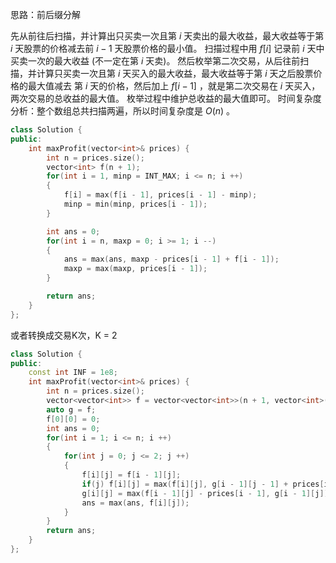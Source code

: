 思路：前后缀分解

先从前往后扫描，并计算出只买卖一次且第 $i$ 天卖出的最大收益，最大收益等于第 $i$ 天股票的价格减去前 $i-1$ 天股票价格的最小值。
扫描过程中用 $f[i]$ 记录前 $i$ 天中买卖一次的最大收益 (不一定在第 $i$ 天卖)。
然后枚举第二次交易，从后往前扫描，并计算只买卖一次且第 $i$ 天买入的最大收益，最大收益等于第 $i$ 天之后股票价格的最大值减去 第 $i$ 天的价格，然后加上 $f[i-1]$ ，就是第二次交易在 $i$ 天买入，两次交易的总收益的最大值。
枚举过程中维护总收益的最大值即可。
时间复杂度分析：整个数组总共扫描两遍，所以时间复杂度是 $O(n)$ 。

```c++
class Solution {
public:
    int maxProfit(vector<int>& prices) {
        int n = prices.size();
        vector<int> f(n + 1);
        for(int i = 1, minp = INT_MAX; i <= n; i ++)
        {
            f[i] = max(f[i - 1], prices[i - 1] - minp);
            minp = min(minp, prices[i - 1]);
        }

        int ans = 0;
        for(int i = n, maxp = 0; i >= 1; i --)
        {
            ans = max(ans, maxp - prices[i - 1] + f[i - 1]);
            maxp = max(maxp, prices[i - 1]);
        }

        return ans;
    }
};
```



或者转换成交易K次，K = 2

```c++
class Solution {
public:
    const int INF = 1e8;
    int maxProfit(vector<int>& prices) {
        int n = prices.size();
        vector<vector<int>> f = vector<vector<int>>(n + 1, vector<int>(3, -INF));
        auto g = f;
        f[0][0] = 0;
        int ans = 0;
        for(int i = 1; i <= n; i ++)
        {
            for(int j = 0; j <= 2; j ++)
            {
                f[i][j] = f[i - 1][j];
                if(j) f[i][j] = max(f[i][j], g[i - 1][j - 1] + prices[i - 1]);
                g[i][j] = max(f[i - 1][j] - prices[i - 1], g[i - 1][j]);
                ans = max(ans, f[i][j]);
            }
        }
        return ans;
    }
};
```

